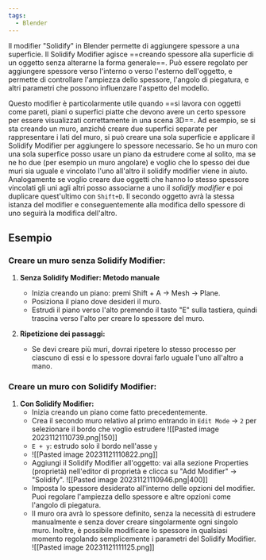 ```yaml
---
tags:
  - Blender
---
```

Il modifier "Solidify" in Blender permette di aggiungere spessore a una superficie.
Il Solidify Modifier agisce ==creando spessore alla superficie di un oggetto senza alterarne la forma generale==. Può essere regolato per aggiungere spessore verso l'interno o verso l'esterno dell'oggetto, e permette di controllare l'ampiezza dello spessore, l'angolo di piegatura, e altri parametri che possono influenzare l'aspetto del modello.

Questo modifier è particolarmente utile quando ==si lavora con oggetti come pareti, piani o superfici piatte che devono avere un certo spessore per essere visualizzati correttamente in una scena 3D==.
Ad esempio, se si sta creando un muro, anziché creare due superfici separate per rappresentare i lati del muro, si può creare una sola superficie e applicare il Solidify Modifier per aggiungere lo spessore necessario.
Se ho un muro con una sola superfice posso usare un piano da estrudere come al solito, ma se ne ho due (per esempio un muro angolare) e voglio che lo spesso dei due muri sia uguale e vincolato l'uno all'altro il solidify modifier viene in aiuto.
Analogamente se voglio creare due oggetti che hanno lo stesso spessore vincolati gli uni agli altri posso associarne a uno il *solidify modifier* e poi duplicare quest'ultimo con `Shift+D`. Il secondo oggetto avrà la stessa istanza del modifier e conseguentemente alla modifica dello spessore di uno seguirà la modifica dell'altro.

## Esempio
### Creare un muro senza Solidify Modifier:

1. **Senza Solidify Modifier: Metodo manuale**
   - Inizia creando un piano: premi Shift + A → Mesh → Plane.
   - Posiziona il piano dove desideri il muro.
   - Estrudi il piano verso l'alto premendo il tasto "E" sulla tastiera, quindi trascina verso l'alto per creare lo spessore del muro.

2. **Ripetizione dei passaggi:**
   - Se devi creare più muri, dovrai ripetere lo stesso processo per ciascuno di essi e lo spessore dovrai farlo uguale l'uno all'altro a mano.

### Creare un muro con Solidify Modifier:

1. **Con Solidify Modifier:**
   - Inizia creando un piano come fatto precedentemente.
   - Crea il secondo muro relativo al primo entrando in `Edit Mode` -> `2` per selezionare il bordo che voglio estrudere ![[Pasted image 20231121110739.png|150]]
   - `E + y`: estrudo solo il bordo nell'asse `y`
   - ![[Pasted image 20231121110822.png]]
   - Aggiungi il Solidify Modifier all'oggetto: vai alla sezione Properties (proprietà) nell'editor di proprietà e clicca su "Add Modifier" → "Solidify".
![[Pasted image 20231121110946.png|400]]
   - Imposta lo spessore desiderato all'interno delle opzioni del modifier. Puoi regolare l'ampiezza dello spessore e altre opzioni come l'angolo di piegatura.
   - Il muro ora avrà lo spessore definito, senza la necessità di estrudere manualmente e senza dover creare singolarmente ogni singolo muro. Inoltre, è possibile modificare lo spessore in qualsiasi momento regolando semplicemente i parametri del Solidify Modifier.
   ![[Pasted image 20231121111125.png]]

